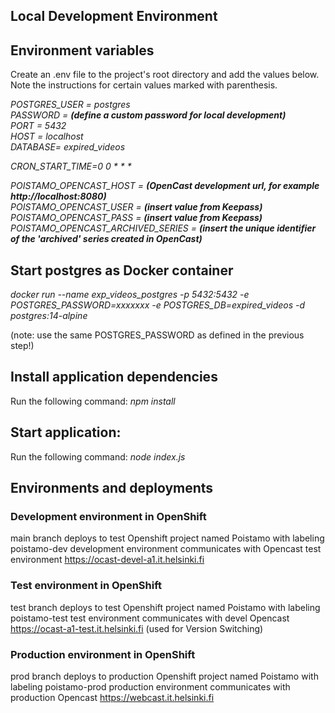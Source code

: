 ## Local Development Environment

## Environment variables
Create an .env file to the project's root directory and add the values below. <br>
Note the instructions for certain values marked with parenthesis.

*POSTGRES_USER = postgres* <br>
*PASSWORD = __(define a custom password for local development)__* <br>
*PORT = 5432* <br>
*HOST = localhost* <br>
*DATABASE= expired_videos*

_CRON_START_TIME=0 0 * * *_

*POISTAMO_OPENCAST_HOST = __(OpenCast development url, for example http&#65279;://localhost:8080)__* <br>
*POISTAMO_OPENCAST_USER = __(insert value from Keepass)__* <br>
*POISTAMO_OPENCAST_PASS = __(insert value from Keepass)__* <br>
*POISTAMO_OPENCAST_ARCHIVED_SERIES = __(insert the unique identifier of the 'archived' series created in OpenCast)__* <br>

## Start postgres as Docker container

_docker run --name exp_videos_postgres -p 5432:5432 -e POSTGRES_PASSWORD=xxxxxxx -e POSTGRES_DB=expired_videos -d postgres:14-alpine_

(note: use the same POSTGRES_PASSWORD as defined in the previous step!)

## Install application dependencies
Run the following command:
_npm install_

## Start application:
Run the following command:
_node index.js_


## Environments and deployments
### Development environment in OpenShift
main branch deploys to test Openshift project named Poistamo with labeling poistamo-dev
development environment communicates with Opencast test environment https://ocast-devel-a1.it.helsinki.fi 

### Test environment in OpenShift
test branch deploys to test Openshift project named Poistamo with labeling poistamo-test
test environment communicates with devel Opencast https://ocast-a1-test.it.helsinki.fi (used for Version Switching)

### Production environment in OpenShift
prod branch deploys to production Openshift project named Poistamo with labeling poistamo-prod
production environment communicates with production Opencast https://webcast.it.helsinki.fi
